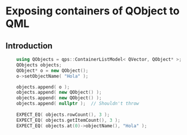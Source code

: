 Exposing containers of QObject to QML 
============================

## Introduction ##

```cpp
    using QObjects = qps::ContainerListModel< QVector, QObject* >;
    QObjects objects;
    QObject* o = new QObject();
    o->setObjectName( "Hola" );

    objects.append( o );
    objects.append( new QObject() );
    objects.append( new QObject() );
    objects.append( nullptr );  // Shouldn't throw
    
	EXPECT_EQ( objects.rowCount(), 3 );
    EXPECT_EQ( objects.getItemCount(), 3 );
    EXPECT_EQ( objects.at(0)->objectName(), "Hola" );
```




